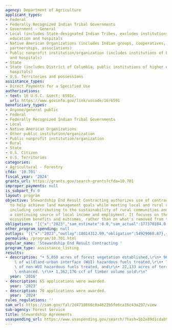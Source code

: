 ```yaml
---
agency: Department of Agriculture
applicant_types:
- Federal
- Federally Recognized Indian Tribal Governments
- Government - General
- Local (includes State-designated Indian Tribes, excludes institutions of higher
  education and hospitals
- Native American Organizations (includes Indian groups, cooperatives, corporations,
  partnerships, associations)
- Public nonprofit institution/organization (includes institutions of higher education
  and hospitals)
- State
- State (includes District of Columbia, public institutions of higher education and
  hospitals)
- U.S. Territories and possessions
assistance_types:
- Direct Payments for a Specified Use
authorizations:
- text: 16 U.S.C. &sect; 6591c.
  url: https://www.govinfo.gov/link/uscode/16/6591
beneficiary_types:
- Anyone/general public
- Federal
- Federally Recognized Indian Tribal Governments
- Local
- Native American Organizations
- Other public institution/organization
- Public nonprofit institution/organization
- Rural
- State
- U.S. Citizen
- U.S. Territories
categories:
- Agricultural - Forestry
cfda: '10.701'
fiscal_year: '2024'
grants_url: https://grants.gov/search-grants?cfda=10.701
improper_payments: null
is_subpart_f: 0
layout: program
objective: Stewardship End Result Contracting authorizes use of contracts and agreements
  to help achieve land management goals while meeting local and rural community needs,
  including contributing to the sustainability of rural communities and providing
  a continuing source of local income and employment. It focuses on the “end result”
  ecosystem benefits and outcomes, rather than on what's removed from the land.
obligations: '[{"x":"2023","sam_estimate":0.0,"sam_actual":177370184.0,"usa_spending_actual":139090386.57},{"x":"2024","sam_estimate":0.0,"sam_actual":98557966.0,"usa_spending_actual":91352210.84},{"x":"2025","sam_estimate":0.0,"sam_actual":100000000.0,"usa_spending_actual":92824969.76}]'
other_program_spending: null
outlays: '[{"x":"2023","outlay":18014312.99,"obligation":54929060.87},{"x":"2024","outlay":8786847.32,"obligation":87175876.8},{"x":"2025","outlay":0.0,"obligation":82245955.75}]'
permalink: /program/10.701.html
popular_name: 'Stewardship End Result Contracting '
program_type: assistance_listing
results:
- description: "• 5,050 acres of forest vegetation established,\r\n• 96,387 acres\
    \ of wildland-urban interface (WUI) hazardous fuels treated,\r\n• 79,694 acres\
    \ of non-WUI hazardous fuels treated, and\r\n• 22,133 acres of terrestrial habitat\
    \ enhanced. \r\n• 1,362,176 ccf of timber volume sold\r\n"
  year: '2016'
- description: 65 applications were awarded.
  year: '2023'
- description: 70 applications were awarded.
  year: '2024'
rules_regulations: ''
sam_url: https://sam.gov/fal/2d4718666c8a4622b5fe6ca16c43a297/view
sub-agency: Forest Service
title: Stewardship Agreements
usaspending_url: https://www.usaspending.gov/search/?hash=5b2e89d1cdab9a8514676fa1dd470c86
---
```

